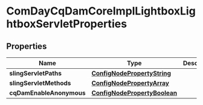 

# ComDayCqDamCoreImplLightboxLightboxServletProperties

## Properties

Name | Type | Description | Notes
------------ | ------------- | ------------- | -------------
**slingServletPaths** | [**ConfigNodePropertyString**](ConfigNodePropertyString.md) |  |  [optional]
**slingServletMethods** | [**ConfigNodePropertyArray**](ConfigNodePropertyArray.md) |  |  [optional]
**cqDamEnableAnonymous** | [**ConfigNodePropertyBoolean**](ConfigNodePropertyBoolean.md) |  |  [optional]



